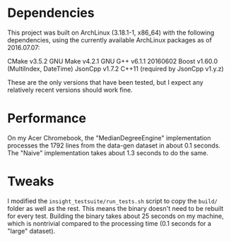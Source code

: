 # Dependencies

This project was built on ArchLinux (3.18.1-1, x86_64) with the following dependencies, using the currently available ArchLinux packages as of 2016.07.07:

CMake v3.5.2
GNU Make v4.2.1
GNU G++ v6.1.1 20160602
Boost v1.60.0 (MultiIndex, DateTime)
JsonCpp v1.7.2
C++11 (required by JsonCpp v1.y.z)

These are the only versions that have been tested, but I expect any relatively recent versions should work fine.


# Performance

On my Acer Chromebook, the "MedianDegreeEngine" implementation processes the 1792 lines from the data-gen dataset in about 0.1 seconds. The "Naive" implementation takes about 1.3 seconds to do the same.


# Tweaks

I modified the `insight_testsuite/run_tests.sh` script to copy the `build/` folder as well as the rest. This means the binary doesn't need to be rebuilt for every test. Building the binary takes about 25 seconds on my machine, which is nontrivial compared to the processing time (0.1 seconds for a "large" dataset).